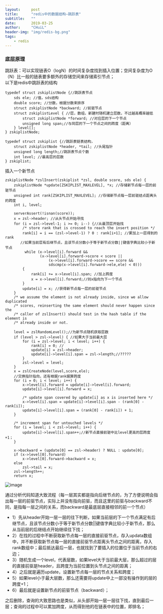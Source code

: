 ```yaml
---
layout:     post
title:      "redis中的数据结构—跳跃表"
subtitle:   ""
date:       2019-03-25
author:     "CHuiL"
header-img: "img/redis-bg.png"
tags:
    - redis
---
```



### 底层原理
跳跃表：可以实现链表O（logN）的时间复杂度找到插入位置；空间复杂度为O（N）比一般的链表要多额外的存储空间来存储索引节点；  
以下是redis中跳跃表的结构
```
typedef struct zskiplistNode {//跳跃表节点
    sds ele; //值，sds结构
    double score; //分数，根据分数来排序
    struct zskiplistNode *backward; //前驱节点
    struct zskiplistLevel { //层，数组，新建时随机建立层数，不过越高概率越低
        struct zskiplistNode *forward; //对应层的下一个节点
        unsigned long span;//与同层的下一个节点之间的跨度（距离）
    } level[];
} zskiplistNode;

typedef struct zskiplist {//跳跃表链表结构，
    struct zskiplistNode *header, *tail; //头尾指针
    unsigned long length;//跳跃表节点个数
    int level; //最高层的层数
} zskiplist;

```
插入一个新节点
```
zskiplistNode *zslInsert(zskiplist *zsl, double score, sds ele) {
    zskiplistNode *update[ZSKIPLIST_MAXLEVEL], *x; //存储新节点每一层的前驱节点
    unsigned int rank[ZSKIPLIST_MAXLEVEL]; //存储新节点每一层前驱结点距离头的跨度
    int i, level;

    serverAssert(!isnan(score));
    x = zsl->header; //从头节点开始寻找
    for (i = zsl->level-1; i >= 0; i--) {//从最顶层开始找
        /* store rank that is crossed to reach the insert position */
        rank[i] = i == (zsl->level-1) ? 0 : rank[i+1]; //累加上一层得到的rank
       //如果当前层有后继节点，且该节点分数小于等于新节点分数||键值字典比较小于新节点
         while (x->level[i].forward &&
                (x->level[i].forward->score < score ||
                    (x->level[i].forward->score == score &&
                    sdscmp(x->level[i].forward->ele,ele) < 0)))
        {   
            rank[i] += x->level[i].span; //加上跨度
            x = x->level[i].forward;//则x指向为下一个节点
        }
        update[i] = x; //获得新节点每一层的前驱节点
    }
    /* we assume the element is not already inside, since we allow duplicated
    /* scores, reinserting the same element should never happen since the
    /* caller of zslInsert() should test in the hash table if the element is
    /* already inside or not. 
     
    level = zslRandomLevel();//为新节点随机获取层数
    if (level > zsl->level) { //如果大于当前最大层
        for (i = zsl->level; i < level; i++) {
            rank[i] = 0; //
            update[i] = zsl->header;
            update[i]->level[i].span = zsl->length;//?????
        }
        zsl->level = level;
    }
    x = zslCreateNode(level,score,ele);
    //交换指针指向，还有根据rank据算跨度
    for (i = 0; i < level; i++) {
        x->level[i].forward = update[i]->level[i].forward; 
        update[i]->level[i].forward = x;

        /* update span covered by update[i] as x is inserted here */
        x->level[i].span = update[i]->level[i].span - (rank[0] - rank[i]);
        update[i]->level[i].span = (rank[0] - rank[i]) + 1;
    }

    /* increment span for untouched levels */
    for (i = level; i < zsl->level; i++) {
        update[i]->level[i].span++;//新节点直接前驱中比level更高的层跨度+1；
    }

    x->backward = (update[0] == zsl->header) ? NULL : update[0];
    if (x->level[0].forward)
        x->level[0].forward->backward = x;
    else
        zsl->tail = x;
    zsl->length++;
    return x;
```

![image](/chuil/img/algorithm/19-08-22-4.png)




通过分析代码知道大致流程（每一层其实都是指向后继节点的，为了方便说明会指出每一层的前驱节点，实际上并没有指向前驱，而且这里的前驱与backward不同，是指每一层之间的关系，而backward是最底层直接相邻的前一个节点）
- 1）先从header开始一层一层的往下判断，如果当前层的下一个节点满足有后继节点，且该节点分数小于等于新节点分数||键值字典比较小于新节点，那么从当前层的后继结点开始继续往下找；
- 2）在找的过程中不断获取新节点每一层的直接前驱节点，存入updata数组中，并不断获取新节点每一层的直接前驱节点距离头节点之间的距离，存入rank数组中；最后抵达最后一层，也就找到了要插入的位置位于当前节点的右边；
- 3）随机生成一个level，代表层数，如果level大于当前最大层，那么超过的层的直接前驱是header，且跨度为当前位置到头节点之间的距离；
- 4）之后就是遍历update，设置新节点每一层的节点关系和跨度；
- 5）如果level小于最大层数，那么还需要将update中上一部没有操作到的层的跨度+1；
- 6）最后就是设置新节点的前驱节点（backward）；

之后删除，查询的大致思路也是类似，从头部开始一层一层往下找，直到最后一层；查询的过程中可以累加跨度，从而得到他的在链表中的位置，即排名；
